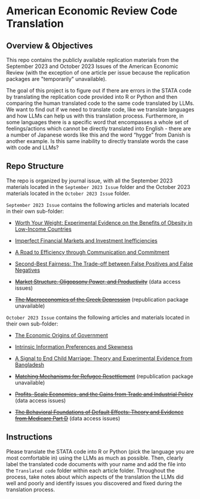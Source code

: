 # American Economic Review Code Translation

## Overview & Objectives
This repo contains the publicly available replication materials from the September 2023 and October 2023 Issues of the American Economic Review (with the exception of one article per issue because the replication packages are "temporarily" unavailable). 

The goal of this project is to figure out if there are errors in the STATA code by translating the replication code provided into R or Python and then comparing the human translated code to the same code translated by LLMs. We want to find out if we need to translate code, like we translate languages and how LLMs can help us with this translation process. Furthermore, in some languages there is a specific word that encompasses a whole set of feelings/actions which cannot be directly translated into English - there are a number of Japanese words like this and the word “hygge” from Danish is another example. Is this same inability to directly translate words the case with code and LLMs?

## Repo Structure
The repo is organized by journal issue, with all the September 2023 materials located in the `September 2023 Issue` folder and the October 2023 materials located in the `October 2023 Issue` folder.

`September 2023 Issue` contains the following articles and materials located in their own sub-folder: 

  - [Worth Your Weight: Experimental Evidence on the Benefits of Obesity in Low-Income Countries](https://www.aeaweb.org/articles?id=10.1257/aer.20211879)

  - [Imperfect Financial Markets and Investment Inefficiencies](https://www.aeaweb.org/articles?id=10.1257/aer.20170725)
  
  - [A Road to Efficiency through Communication and Commitment](https://www.aeaweb.org/articles?id=10.1257/aer.20171014)
  
  - [Second-Best Fairness: The Trade-off between False Positives and False Negatives](https://www.aeaweb.org/articles?id=10.1257/aer.20211015)
  
  - ~~[Market Structure, Oligopsony Power, and Productivity](https://www.aeaweb.org/articles?id=10.1257/aer.20210383)~~ (data access issues)
  
  - ~~[The Macroeconomics of the Greek Depression](https://www.aeaweb.org/articles?id=10.1257/aer.20210864)~~ (republication package unavailable)

`October 2023 Issue` contains the following articles and materials located in their own sub-folder: 

  - [The Economic Origins of Government](https://www.aeaweb.org/articles?id=10.1257/aer.20201919)
  
  - [Intrinsic Information Preferences and Skewness](https://www.aeaweb.org/articles?id=10.1257/aer.20171474)
  
  - [A Signal to End Child Marriage: Theory and Experimental Evidence from Bangladesh](https://www.aeaweb.org/articles?id=10.1257/aer.20220720)
  
  - ~~[Matching Mechanisms for Refugee Resettlement](https://www.aeaweb.org/articles?id=10.1257/aer.20210096)~~ (republication package unavailable)
  
  - ~~[Profits, Scale Economies, and the Gains from Trade and Industrial Policy](https://www.aeaweb.org/articles?id=10.1257/aer.20210419)~~ (data access issues)
  
  - ~~[The Behavioral Foundations of Default Effects: Theory and Evidence from Medicare Part D](https://www.aeaweb.org/articles?id=10.1257/aer.20210013)~~ (data access issues)

## Instructions
Please translate the STATA code into R or Python (pick the language you are most comfortable in) using the LLMs as much as possible. Then, clearly label the translated code documents with your name and add the file into the `Translated code` folder within each article folder. Throughout the process, take notes about which aspects of the translation the LLMs did well and poorly and identify issues you discovered and fixed during the translation process. 
